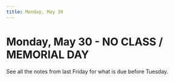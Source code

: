 ```yaml
---
title: Monday, May 30
---
```


# Monday, May 30 - NO CLASS / MEMORIAL DAY

See all the notes from last Friday for what is due before Tuesday.
